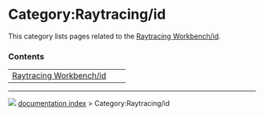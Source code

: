# Category:Raytracing/id
This category lists pages related to the [Raytracing Workbench/id](Raytracing_Workbench/id.md).

### Contents

|     |     |     |
| --- | --- | --- |
| [Raytracing Workbench/id](Raytracing_Workbench/id.md) |



---
![](images/Button_right.svg) [documentation index](../README.md) > Category:Raytracing/id

